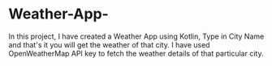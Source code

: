 # Weather-App-
In this project, I have created a Weather App using Kotlin, Type in City Name and that's it you will get the weather of that city. I have used OpenWeatherMap API key to fetch the weather details of that particular city.
